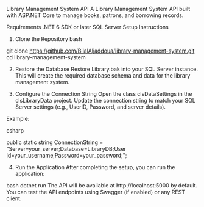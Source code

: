 
Library Management System API
A Library Management System API built with ASP.NET Core to manage books, patrons, and borrowing records.

Requirements
.NET 6 SDK or later
SQL Server
Setup Instructions
1. Clone the Repository
bash
 
git clone https://github.com/BilalAljaddoua/library-management-system.git
cd library-management-system

2. Restore the Database
Restore Library.bak into your SQL Server instance.
This will create the required database schema and data for the library management system.

3. Configure the Connection String
Open the class clsDataSettings in the clsLibraryData project.
Update the connection string to match your SQL Server settings (e.g., UserID, Password, and server details).

Example:

csharp
 
public static string ConnectionString = "Server=your_server;Database=LibraryDB;User Id=your_username;Password=your_password;";

4. Run the Application
After completing the setup, you can run the application:

bash 
dotnet run
The API will be available at http://localhost:5000 by default. You can test the API endpoints using Swagger (if enabled) or any REST client.
